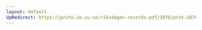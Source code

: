 ```yaml
---
layout: default
UpRedirect: https://pruto.im.uu.se/riksdagen-records-pdf/1876/prot-1876--fk--006/prot-1876--fk--006_033.pdf
---
```

